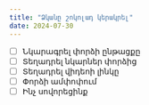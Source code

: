 ```yaml
---
title: "Ձկանը շոկոլադ կերակրել"
date: 2024-07-30
---
```



- [ ] Նկարագրել փորձի ընթացքը
- [ ] Տեղադրել նկարներ փորձից
- [ ] Տեղադրել վիդեոի լինկը
- [ ] Փորձի ամփոփում
- [ ] Ինչ սովորեցինք
